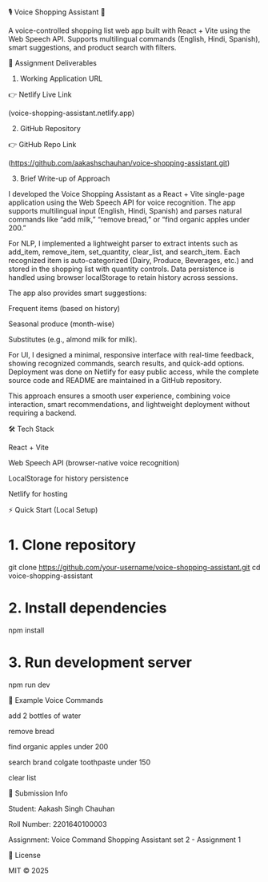 🎙️ Voice Shopping Assistant 🛒

A voice-controlled shopping list web app built with React + Vite using the Web Speech API.
Supports multilingual commands (English, Hindi, Spanish), smart suggestions, and product search with filters.

📑 Assignment Deliverables
1. Working Application URL

👉 Netlify Live Link

(voice-shopping-assistant.netlify.app)

2. GitHub Repository

👉 GitHub Repo Link

(https://github.com/aakashschauhan/voice-shopping-assistant.git)

3. Brief Write-up of Approach 

I developed the Voice Shopping Assistant as a React + Vite single-page application using the Web Speech API for voice recognition. The app supports multilingual input (English, Hindi, Spanish) and parses natural commands like “add milk,” “remove bread,” or “find organic apples under 200.”

For NLP, I implemented a lightweight parser to extract intents such as add_item, remove_item, set_quantity, clear_list, and search_item. Each recognized item is auto-categorized (Dairy, Produce, Beverages, etc.) and stored in the shopping list with quantity controls. Data persistence is handled using browser localStorage to retain history across sessions.

The app also provides smart suggestions:

Frequent items (based on history)

Seasonal produce (month-wise)

Substitutes (e.g., almond milk for milk).

For UI, I designed a minimal, responsive interface with real-time feedback, showing recognized commands, search results, and quick-add options. Deployment was done on Netlify for easy public access, while the complete source code and README are maintained in a GitHub repository.

This approach ensures a smooth user experience, combining voice interaction, smart recommendations, and lightweight deployment without requiring a backend.

🛠️ Tech Stack

React + Vite

Web Speech API (browser-native voice recognition)

LocalStorage for history persistence

Netlify for hosting

⚡ Quick Start (Local Setup)
# 1. Clone repository
git clone https://github.com/your-username/voice-shopping-assistant.git
cd voice-shopping-assistant

# 2. Install dependencies
npm install

# 3. Run development server
npm run dev

🎯 Example Voice Commands

add 2 bottles of water

remove bread

find organic apples under 200

search brand colgate toothpaste under 150

clear list

📑 Submission Info

Student: Aakash Singh Chauhan

Roll Number: 2201640100003

Assignment: Voice Command Shopping Assistant set 2 - Assignment 1

📜 License

MIT © 2025
